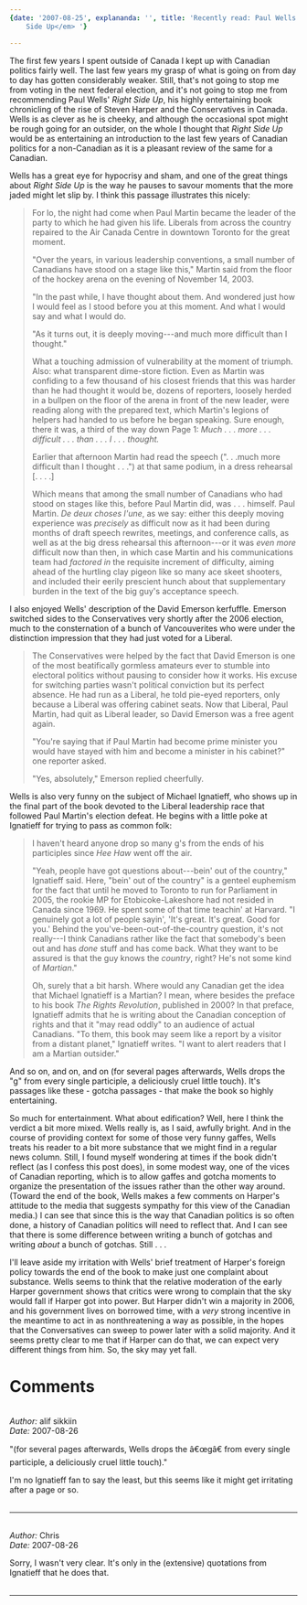 ```yaml
---
{date: '2007-08-25', explananda: '', title: 'Recently read: Paul Wells'' <em>Right
    Side Up</em> '}

---
```

The first few years I spent outside of Canada I kept up with Canadian politics fairly well.  The last few years my grasp of what is going on from day to day has gotten considerably weaker.  Still, that's not going to stop me from voting in the next federal election, and it's not going to stop me from recommending Paul Wells' <em>Right Side Up</em>, his highly entertaining book chronicling of the rise of Steven Harper and the Conservatives in Canada.  Wells is as clever as he is cheeky, and although the occasional spot might be rough going for an outsider, on the whole I thought that <em>Right Side Up</em> would be as entertaining an introduction to the last few years of Canadian politics for a non-Canadian as it is a pleasant review of the same for a Canadian.  

Wells has a great eye for hypocrisy and sham, and one of the great things about <em>Right Side Up</em> is the way he pauses to savour moments that the more jaded might let slip by.  I think this passage illustrates this nicely: <blockquote>For lo, the night had come when Paul Martin became the leader of the party to which he had given his life.  Liberals from across the country repaired to the Air Canada Centre in downtown Toronto for the great moment.

"Over the years, in various leadership conventions, a small number of Canadians have stood on a stage like this," Martin said from the floor of the hockey arena on the evening of November 14, 2003.  

"In the past while, I have thought about them.  And wondered just how I would feel as I stood before you at this moment.  And what I would say and what I would do.

"As it turns out, it is deeply moving---and much more difficult than I thought."

What a touching admission of vulnerability at the moment of triumph.  Also: what transparent dime-store fiction.  Even as Martin was confiding to a few thousand of his closest friends that this was harder than he had thought it would be, dozens of reporters, loosely herded in a bullpen on the floor of the arena in front of the new leader, were reading along with the prepared text, which Martin's legions of helpers had handed to us before he began speaking.  Sure enough, there it was, a third of the way down Page 1: <em>Much . . . more . . . difficult . . . than . . . I . . . thought.</em>

Earlier that afternoon Martin had read the speech (". . .much more difficult than I thought . . .") at that same podium, in a dress rehearsal [. . . .] 

Which means that among the small number of Canadians who had stood on stages like this, before Paul Martin did, was . . . himself.  Paul Martin.  <em>De deux choses l'une</em>, as we say: either this deeply moving experience was <em>precisely</em> as difficult now as it had been during months of draft speech rewrites, meetings, and conference calls, as well as at the big dress rehearsal this afternoon---or it was <em>even more</em> difficult now than then, in which case Martin and his communications team had <em>factored in</em> the requisite increment of difficulty, aiming ahead of the hurtling clay pigeon like so many ace skeet shooters, and included their eerily prescient hunch about that supplementary burden in the text of the big guy's acceptance speech.</blockquote>I also enjoyed Wells' description of the David Emerson kerfuffle.  Emerson switched sides to the Conservatives very shortly after the 2006 election, much to the consternation of a bunch of Vancouverites who were under the distinction impression that they had just voted for a Liberal. <blockquote>The Conservatives were helped by the fact that David Emerson is one of the most beatifically gormless amateurs ever to stumble into electoral politics without pausing to consider how it works.  His excuse for switching parties wasn't political conviction but its perfect absence.  He had run as a Liberal, he told pie-eyed reporters, only because a Liberal was offering cabinet seats.  Now that Liberal, Paul Martin, had quit as Liberal leader, so David Emerson was a free agent again.

"You're saying that if Paul Martin had become prime minister you would have stayed with him and become a minister in his cabinet?" one reporter asked.

"Yes, absolutely," Emerson replied cheerfully.</blockquote>Wells is also very funny on the subject of Michael Ignatieff, who shows up in the final part of the book devoted to the Liberal leadership race that followed Paul Martin's election defeat. He begins with a little poke at Ignatieff for trying to pass as common folk: <blockquote>I haven't heard anyone drop so many g's from the ends of his participles since <em>Hee Haw</em> went off the air.

"Yeah, people have got questions about---bein' out of the country," Ignatieff said.  Here, "bein' out of the country" is a genteel euphemism for the fact that until he moved to Toronto to run for Parliament in 2005, the rookie MP for Etobicoke-Lakeshore had not resided in Canada since 1969.  He spent some of that time teachin' at Harvard.  "I genuinely got a lot of people sayin', 'It's great.  It's great.  Good for you.'  Behind the you've-been-out-of-the-country question, it's not really---I think Canadians rather like the fact that somebody's been out and has <em>done</em> stuff and has come back.  What they want to be assured is that the guy knows the <em>country</em>, right?  He's not some kind of <em>Martian</em>."

Oh, surely that a bit harsh.  Where would any Canadian get the idea that Michael Ignatieff is a Martian?  I mean, where besides the preface to his book <em>The Rights Revolution</em>, published in 2000?  In that preface, Ignatieff admits that he is writing about the Canadian conception of rights and that it "may read oddly" to an audience of actual Canadians.  "To them, this book may seem like a report by a visitor from a distant planet," Ignatieff writes.  "I want to alert readers that I am a Martian outsider."</blockquote>And so on, and on, and on (for several pages afterwards, Wells drops the "g" from every single participle, a deliciously cruel little touch).  It's passages like these - gotcha passages - that make the book so highly entertaining.  

So much for entertainment.  What about edification?  Well, here I think the verdict a bit more mixed.  Wells really is, as I said, awfully bright.  And in the course of providing context for some of those very funny gaffes, Wells treats his reader to a bit more substance that we might find in a regular news column.  Still, I found myself wondering at times if the book didn't reflect (as I confess this post does), in some modest way, one of the vices of Canadian reporting, which is to allow gaffes and gotcha moments to organize the presentation of the issues rather than the other way around.  (Toward the end of the book, Wells makes a few comments on Harper's attitude to the media that suggests sympathy for this view of the Canadian media.)  I can see that since this is the way that Canadian politics is so often done, a history of Canadian politics will need to reflect that.  And I can see that there is some difference between writing a bunch of gotchas and writing <em>about</em> a bunch of gotchas.  Still . . . 

I'll leave aside my irritation with Wells' brief treatment of Harper's foreign policy towards the end of the book to make just one complaint about substance.  Wells seems to think that the relative moderation of the early Harper government shows that critics were wrong to complain that the sky would fall if Harper got into power.  But Harper didn't win a majority in 2006, and his government lives on borrowed time, with a <em>very</em> strong incentive in the meantime to act in as nonthreatening a way as possible, in the hopes that the Conversatives can sweep to power later with a solid majority.  And it seems pretty clear to me that if Harper can do that, we can expect very different things from him.  So, the sky may yet fall.


<h1>Comments</h1>


<br/>
<em>Author:</em> alif sikkiin
<br/><em>Date:</em> 2007-08-26

"(for several pages afterwards, Wells drops the â€œgâ€ from every single participle, a deliciously cruel little touch)."

I'm no Ignatieff fan to say the least, but this seems like it might get irritating after a page or so.
<br/>
<br/>

*******************************************************************************



<br/>
<em>Author:</em> Chris
<br/><em>Date:</em> 2007-08-26

Sorry, I wasn't very clear.  It's only in the (extensive) quotations from Ignatieff that he does that.
<br/>
<br/>

*******************************************************************************

